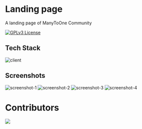 # Landing page

A landing page of ManyToOne Community

[![GPLv3 License](https://img.shields.io/badge/License-GPL%20v3-yellow.svg)](./LICENSE)

## Tech Stack

![client](https://skillicons.dev/icons?i=astro,react,tailwindcss,markdown,github,cloudflare)

## Screenshots

![screenshot-1](https://cdn.mtocommunity.com/mto-landing-page-screenshots/screenshot-1.webp)
![screenshot-2](https://cdn.mtocommunity.com/mto-landing-page-screenshots/screenshot-2.webp)
![screenshot-3](https://cdn.mtocommunity.com/mto-landing-page-screenshots/screenshot-3.webp)
![screenshot-4](https://cdn.mtocommunity.com/mto-landing-page-screenshots/screenshot-4.webp)

# Contributors

<a href="https://github.com/mtocommunity/landing-page/graphs/contributors">
  <img src="https://contrib.rocks/image?repo=mtocommunity/landing-page" />
</a>
